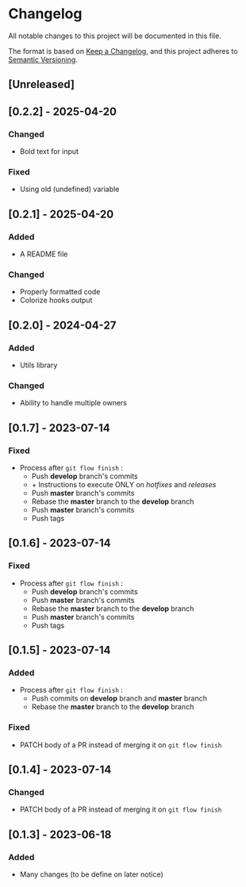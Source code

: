 # Changelog

All notable changes to this project will be documented in this file.

The format is based on [Keep a Changelog](https://keepachangelog.com/en/1.0.1/),
and this project adheres to [Semantic Versioning](https://semver.org/spec/v2.0.0.html).

## [Unreleased]

## [0.2.2] - 2025-04-20

### Changed

- Bold text for input

### Fixed

- Using old (undefined) variable

## [0.2.1] - 2025-04-20

### Added

- A README file

### Changed

- Properly formatted code
- Colorize hooks output

## [0.2.0] - 2024-04-27

### Added

- Utils library

### Changed

- Ability to handle multiple owners

## [0.1.7] - 2023-07-14

### Fixed

- Process after `git flow finish` :
  - Push **develop** branch's commits
  - \+ Instructions to execute ONLY on *hotfixes* and *releases*
  - Push **master** branch's commits
  - Rebase the **master** branch to the **develop** branch
  - Push **master** branch's commits
  - Push tags

## [0.1.6] - 2023-07-14

### Fixed

- Process after `git flow finish` :
  - Push **develop** branch's commits
  - Push **master** branch's commits
  - Rebase the **master** branch to the **develop** branch
  - Push **master** branch's commits
  - Push tags

## [0.1.5] - 2023-07-14

### Added

- Process after `git flow finish` :
  - Push commits on **develop** branch and **master** branch
  - Rebase the **master** branch to the **develop** branch

### Fixed

- PATCH body of a PR instead of merging it on `git flow finish`

## [0.1.4] - 2023-07-14

### Changed

- PATCH body of a PR instead of merging it on `git flow finish`

## [0.1.3] - 2023-06-18

### Added

- Many changes (to be define on later notice)
